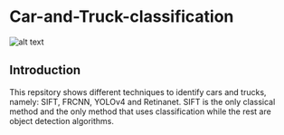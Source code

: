 # Car-and-Truck-classification
![alt text](https://cdn.analyticsvidhya.com/wp-content/uploads/2018/12/Screenshot-from-2018-11-29-13-03-17.png)
## Introduction
This repsitory shows different techniques to identify cars and trucks, namely: SIFT, FRCNN, YOLOv4 and Retinanet. SIFT is the only classical method and the only method that uses classification while the rest are object detection algorithms.  
